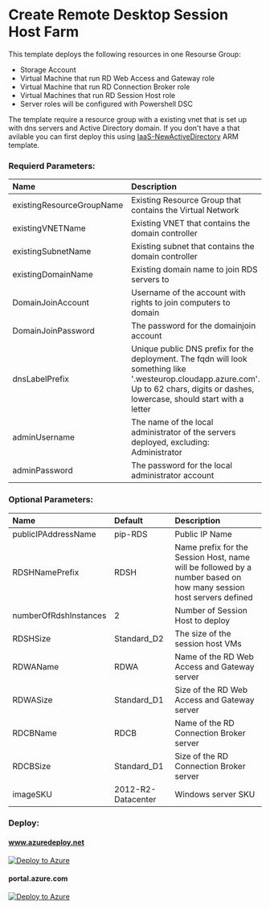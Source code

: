 # Create Remote Desktop Session Host Farm

This template deploys the following resources in one Resourse Group:

+	Storage Account
+	Virtual Machine that run RD Web Access and Gateway role
+ Virtual Machine that run RD Connection Broker role
+ Virtual Machines that run RD Session Host role
+ Server roles will be configured with Powershell DSC

The template require a resource group with a existing vnet that is set up with dns servers and Active Directory domain. If you don't have a that avilable you can first deploy this using [IaaS-NewActiveDirectory](https://github.com/haavardg/AzureARM/tree/master/IaaS-NewActiveDirectory) ARM template.

### Requierd Parameters:
|Name|Description|
|:---|:---------------------|
|existingResourceGroupName|Existing Resource Group that contains the Virtual Network|
|existingVNETName|Existing VNET that contains the domain controller|
|existingSubnetName|Existing subnet that contains the domain controller|
|existingDomainName|Existing domain name to join RDS servers to|
|DomainJoinAccount|Username of the account with rights to join computers to domain|
|DomainJoinPassword|The password for the domainjoin account|
|dnsLabelPrefix|Unique public DNS prefix for the deployment. The fqdn will look something like '<dnsname>.westeurop.cloudapp.azure.com'. Up to 62 chars, digits or dashes, lowercase, should start with a letter|
|adminUsername|The name of the local administrator of the servers deployed, excluding: Administrator|
|adminPassword|The password for the local administrator account|

### Optional Parameters:
|Name|Default|Description|
|:---|:-------------|:---------------------|
|publicIPAddressName|pip-RDS|Public IP Name|
|RDSHNamePrefix|RDSH|Name prefix for the Session Host, name will be followed by a number based on how many session host servers defined|
|numberOfRdshInstances|2|Number of Session Host to deploy|
|RDSHSize|Standard_D2|The size of the session host VMs|
|RDWAName|RDWA|Name of the RD Web Access and Gateway server|
|RDWASize|Standard_D1|Size of the RD Web Access and Gateway server|
|RDCBName|RDCB|Name of the RD Connection Broker server|
|RDCBSize|Standard_D1|Size of the RD Connection Broker server|
|imageSKU|2012-R2-Datacenter|Windows server SKU|


### Deploy:
#### www.azuredeploy.net
[![Deploy to Azure](http://azuredeploy.net/deploybutton.png)](https://azuredeploy.net/)

#### portal.azure.com
[![Deploy to Azure](http://azuredeploy.net/deploybutton.png)](https://portal.azure.com/#create/Microsoft.Template/uri/https%3A%2F%2Fraw.githubusercontent.com%2Fhaavardg%2FAzureARM%2Fmaster%2FIaaS-RDS-Farm%2Fazuredeploy.json)
